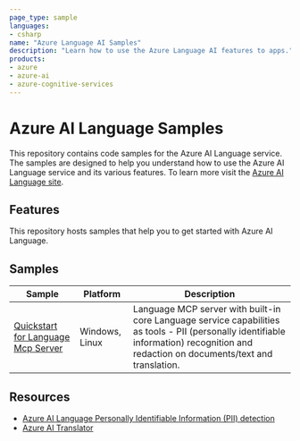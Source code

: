 ```yaml
---
page_type: sample
languages:
- csharp
name: "Azure Language AI Samples"
description: "Learn how to use the Azure Language AI features to apps."
products:
- azure
- azure-ai
- azure-cognitive-services
---
```


# Azure AI Language Samples

This repository contains code samples for the Azure AI Language service. The samples are designed to help you understand how to use the Azure AI Language service and its various features. To learn more visit the [Azure AI Language site](https://azure.microsoft.com/en-us/products/ai-services/ai-language).

## Features

This repository hosts samples that help you to get started with Azure AI Language. 

## Samples

| Sample | Platform | Description |
| ---------- | -------- | ----------- |
| [Quickstart for Language Mcp Server](https://github.com/Azure-Samples/ai-language-samples/tree/bidishac/new-mcp-samples/src/dotnet/mcp) | Windows, Linux | Language MCP server with built-in core Language service capabilities as tools - PII (personally identifiable information) recognition and redaction on documents/text and translation. |

## Resources

- [Azure AI Language Personally Identifiable Information (PII) detection](https://learn.microsoft.com/en-us/azure/ai-services/language-service/personally-identifiable-information/overview?tabs=text-pii)
- [Azure AI Translator](https://learn.microsoft.com/en-us/azure/ai-services/translator/overview)
